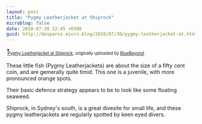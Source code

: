 ```yaml
---
layout: post
title: "Pygmy Leatherjacket at Shiprock"
microblog: false
date: 2010-07-30 22:45 +0300
guid: http://desparoz.micro.blog/2010/07/30/pygmy-leatherjacket-at.html
---
```

<div style="text-align: left; padding: 3px;"><a title="photo sharing" href="http://www.flickr.com/photos/bluebeyond/4845845558/"><img style="border: solid 2px #000000;" src="http://desparoz.me/uploads/2017/a3a799f064.jpg" alt="" /></a> <br /> <span style="font-size: 0.8em; margin-top: 0px;"><a href="http://www.flickr.com/photos/bluebeyond/4845845558/">Pygmy Leatherjacket at Shiprock</a>, originally uploaded by <a href="http://www.flickr.com/people/bluebeyond/">BlueBeyond</a>.</span></div>
<p>These little fish (Pygmy Leatherjackets) are about the size of a fifty cent coin, and are gemerally quite timid. This one is a juvenile, with more pronounced orange spots.</p>
<p> Their basic defence strategy appears to be to look like some floating seaweed.</p>
<p> Shiprock, in Sydney's south, is a great divesite for small life, and these pygmy leatherjackets are regularly spotted by keen eyed divers.</p>
